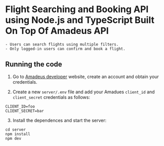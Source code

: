 # Flight Searching and Booking API using Node.js and TypeScript Built On Top Of Amadeus API
```
- Users can search flights using multiple filters. 
- Only logged-in users can confirm and book a flight.
````

## Running the code

1. Go to [Amadeus developer](https://developers.amadeus.com/get-started/get-started-with-self-service-apis-335) website, create an account and obtain your credentials.

2. Create a new `server/.env` file and add your Amadues `client_id` and `client_secret` credentials as follows:

```
CLIENT_ID=foo
CLIENT_SECRET=bar
```

3. Install the dependences and start the server:

```
cd server
npm install
npm dev
```
